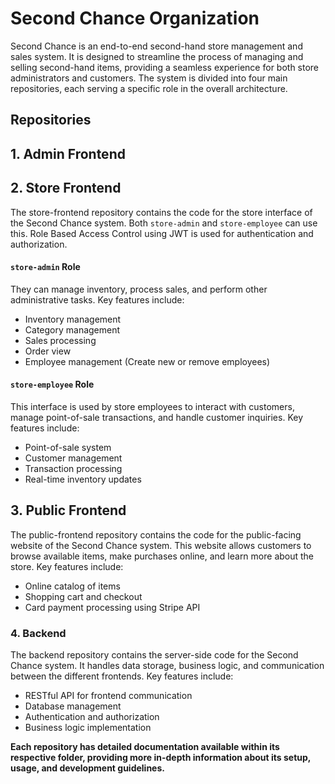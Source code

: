 # Second Chance Organization

Second Chance is an end-to-end second-hand store management and sales system. It is designed to streamline the process of managing and selling second-hand items, providing a seamless experience for both store administrators and customers. The system is divided into four main repositories, each serving a specific role in the overall architecture.

## Repositories

## 1. Admin Frontend

## 2. Store Frontend
The store-frontend repository contains the code for the store interface of the Second Chance system. Both `store-admin` and `store-employee` can use this. Role Based Access Control using JWT is used for authentication and authorization.

#### `store-admin` Role
They can manage inventory, process sales, and perform other administrative tasks. Key features include:

- Inventory management
- Category management
- Sales processing
- Order view
- Employee management (Create new or remove employees)

#### `store-employee` Role
 This interface is used by store employees to interact with customers, manage point-of-sale transactions, and handle customer inquiries. Key features include:

- Point-of-sale system
- Customer management
- Transaction processing
- Real-time inventory updates

## 3. Public Frontend

The public-frontend repository contains the code for the public-facing website of the Second Chance system. This website allows customers to browse available items, make purchases online, and learn more about the store. Key features include:

- Online catalog of items
- Shopping cart and checkout
- Card payment processing using Stripe API

### 4. Backend

The backend repository contains the server-side code for the Second Chance system. It handles data storage, business logic, and communication between the different frontends. Key features include:

- RESTful API for frontend communication
- Database management
- Authentication and authorization
- Business logic implementation

**Each repository has detailed documentation available within its respective folder, providing more in-depth information about its setup, usage, and development guidelines.**

